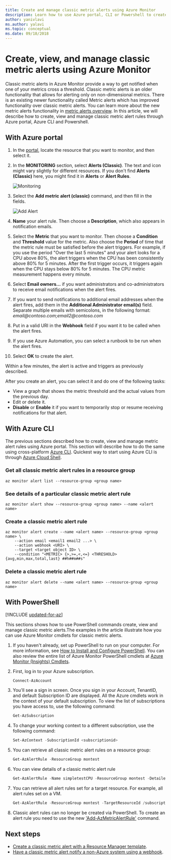 ```yaml
---
title: Create and manage classic metric alerts using Azure Monitor
description: Learn how to use Azure portal, CLI or Powershell to create, view and manage classic metric alert rules.
author: yanivlavi
ms.author: yalavi
ms.topic: conceptual
ms.date: 09/18/2018
---
```

# Create, view, and manage classic metric alerts using Azure Monitor

Classic metric alerts in Azure Monitor provide a way to get notified when one of your metrics cross a threshold. Classic metric alerts is an older functionality that allows for alerting only on non-dimensional metrics. There is an existing newer functionality called Metric alerts which has improved functionality over classic metric alerts. You can learn more about the new metric alerts functionality in [metric alerts overview](../../azure-monitor/platform/alerts-metric-overview.md). In this article, we will describe how to create, view and manage classic metric alert rules through Azure portal, Azure CLI and Powershell.

## With Azure portal

1. In the [portal](https://portal.azure.com/), locate the resource that you want to monitor, and then select it.

2. In the **MONITORING** section, select **Alerts (Classic)**. The text and icon might vary slightly for different resources. If you don't find **Alerts (Classic)** here, you might find it in **Alerts** or **Alert Rules**.

    ![Monitoring](media/alerts-classic-portal/AlertRulesButton.png)

3. Select the **Add metric alert (classic)** command, and then fill in the fields.

    ![Add Alert](media/alerts-classic-portal/AddAlertOnlyParamsPage.png)

4. **Name** your alert rule. Then choose a **Description**, which also appears in notification emails.

5. Select the **Metric** that you want to monitor. Then choose a **Condition** and **Threshold** value for the metric. Also choose the **Period** of time that the metric rule must be satisfied before the alert triggers. For example, if you use the period "Over the last 5 minutes" and your alert looks for a CPU above 80%, the alert triggers when the CPU has been consistently above 80% for 5 minutes. After the first trigger occurs, it triggers again when the CPU stays below 80% for 5 minutes. The CPU metric measurement happens every minute.

6. Select **Email owners...** if you want administrators and co-administrators to receive email notifications when the alert fires.

7. If you want to send notifications to additional email addresses when the alert fires, add them in the **Additional Administrator email(s)** field. Separate multiple emails with semicolons, in the following format: *email\@contoso.com;email2\@contoso.com*

8. Put in a valid URI in the **Webhook** field if you want it to be called when the alert fires.

9. If you use Azure Automation, you can select a runbook to be run when the alert fires.

10. Select **OK** to create the alert.

Within a few minutes, the alert is active and triggers as previously described.

After you create an alert, you can select it and do one of the following tasks:

* View a graph that shows the metric threshold and the actual values from the previous day.
* Edit or delete it.
* **Disable** or **Enable** it if you want to temporarily stop or resume receiving notifications for that alert.

## With Azure CLI

The previous sections described how to create, view and manage metric alert rules using Azure portal. This section will describe how to do the same using cross-platform [Azure CLI](/cli/azure/get-started-with-azure-cli?view=azure-cli-latest). Quickest way to start using Azure CLI is through [Azure Cloud Shell](../../cloud-shell/overview.md?view=azure-cli-latest).

### Get all classic metric alert rules in a resource group

```azurecli
az monitor alert list --resource-group <group name>
```

### See details of a particular classic metric alert rule

```azurecli
az monitor alert show --resource-group <group name> --name <alert name>
```

### Create a classic metric alert rule

```azurecli
az monitor alert create --name <alert name> --resource-group <group name> \
    --action email <email1 email2 ...> \
    --action webhook <URI> \
    --target <target object ID> \
    --condition "<METRIC> {>,>=,<,<=} <THRESHOLD> {avg,min,max,total,last} ##h##m##s"
```

### Delete a classic metric alert rule

```azurecli
az monitor alert delete --name <alert name> --resource-group <group name>
```

## With PowerShell

[!INCLUDE [updated-for-az](../../../includes/updated-for-az.md)]

This sections shows how to use PowerShell commands create, view and manage classic metric alerts.The examples in the article illustrate how you can use Azure Monitor cmdlets for classic metric alerts.

1. If you haven't already, set up PowerShell to run on your computer. For more information, see [How to Install and Configure PowerShell](/powershell/azure/overview). You can also review the entire list of Azure Monitor PowerShell cmdlets at [Azure Monitor (Insights) Cmdlets](/powershell/module/az.applicationinsights).

2. First, log in to your Azure subscription.

    ```powershell
    Connect-AzAccount
    ```

3. You'll see a sign in screen. Once you sign in your Account, TenantID, and default Subscription ID are displayed. All the Azure cmdlets work in the context of your default subscription. To view the list of subscriptions you have access to, use the following command:

    ```powershell
    Get-AzSubscription
    ```

4. To change your working context to a different subscription, use the following command:

    ```powershell
    Set-AzContext -SubscriptionId <subscriptionid>
    ```

5. You can retrieve all classic metric alert rules on a resource group:

    ```powershell
    Get-AzAlertRule -ResourceGroup montest
    ```

6. You can view details of a classic metric alert rule

    ```powershell
    Get-AzAlertRule -Name simpletestCPU -ResourceGroup montest -DetailedOutput
    ```

7. You can retrieve all alert rules set for a target resource. For example, all alert rules set on a VM.

    ```powershell
    Get-AzAlertRule -ResourceGroup montest -TargetResourceId /subscriptions/s1/resourceGroups/montest/providers/Microsoft.Compute/virtualMachines/testconfig
    ```

8. Classic alert rules can no longer be created via PowerShell. To create an alert rule you need to use the new ['Add-AzMetricAlertRule'](/powershell/module/az.monitor/add-azmetricalertrule) command.

## Next steps

- [Create a classic metric alert with a Resource Manager template](../../azure-monitor/platform/alerts-enable-template.md).
- [Have a classic metric alert notify a non-Azure system using a webhook](../../azure-monitor/platform/alerts-webhooks.md).
